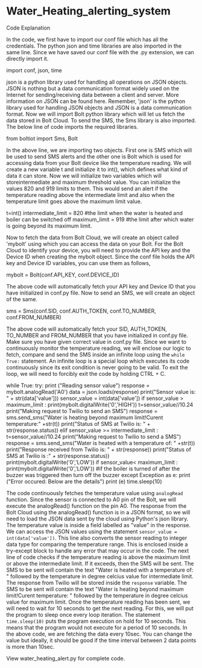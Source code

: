 # Water_Heating_alerting_system
Code Explanation

In the code, we first have to import our conf file which has all the credentials. 
The python json and time libraries are also imported in the same line. Since we have saved our conf file with the .py extension, we can directly import it.

import conf, json, time

json is a python library used for handling all operations on JSON objects. 
JSON is nothing but a data communication format widely used on the Internet for sending/receiving data between a client and server. More information on JSON can be found here.
Remember, 'json' is the python library used for handling JSON objects and JSON is a data communication format. 
Now we will import Bolt python library which will let us fetch the data stored in Bolt Cloud.
To send the SMS, the Sms library is also imported. The below line of code imports the required libraries.

from boltiot import Sms, Bolt

In the above line, we are importing two objects.
First one is SMS which will be used to send SMS alerts and the other one is Bolt which is used for accessing data from your Bolt device like the temperature reading.
We will create a new variable t and initialize it to int(), which defines what kind of data it can store.
Now we will initialize two variables which will storeintermediate and maximum threshold value. You can initialize the values 820 and 919 limits to them.
This would send an alert if the temperature reading above the intermediate limit and also when the temperature limit goes above the maximum limit value.

t=int() 
intermediate_limit = 820   #the limit when the water is heated and boiler can be switched off
maximum_limit = 919 #the limit after which water is going beyond its maximum limit.

Now to fetch the data from Bolt Cloud, we will create an object called 'mybolt' using which you can access the data on your Bolt.
For the Bolt Cloud to identify your device, you will need to provide the API key and the Device ID when creating the mybolt object. 
Since the conf file holds the API key and Device ID variables, you can use them as follows,

mybolt = Bolt(conf.API_KEY, conf.DEVICE_ID)

The above code will automatically fetch your API key and Device ID that you have initialized in conf.py file.
Now to send an SMS, we will create an object of the same.

sms = Sms(conf.SID, conf.AUTH_TOKEN, conf.TO_NUMBER, conf.FROM_NUMBER)

The above code will automatically fetch your SID, AUTH_TOKEN, TO_NUMBER and FROM_NUMBER that you have initialized in conf.py file. 
Make sure you have given correct value in conf.py file.
Since we want to continuously monitor the temperature reading, we will enclose our logic to fetch, compare and send the SMS inside an infinite loop using the
`while True:` statement.
An infinite loop is a special loop which executes its code continuously since its exit condition is never going to be valid.
To exit the loop, we will need to forcibly exit the code by holding CTRL + C.

while True:
    try:
        print ("Reading sensor value")
        response = mybolt.analogRead('A0')
        data = json.loads(response)
        print("Sensor value is: " + str(data['value']))
        sensor_value = int(data['value'])
        if sensor_value > maximum_limit :
           print(mybolt.digitalWrite('0','HIGH'))
           t=sensor_value//10.24
           print("Making request to Twilio to send an SMS")
           response = sms.send_sms("Water is heating beyond maximum limit!Curent temperature:" +str(t))
           print("Status of SMS at Twilio is: " + str(response.status))
        elif sensor_value >= intermediate_limit :
           t=sensor_value//10.24
           print("Making request to Twilio to send a SMS")
           response = sms.send_sms("Water is heated with a temperature of: " +str(t))
           print("Response received from Twilio is: " + str(response))
           print("Status of SMS at Twilio is :" + str(response.status))
           print(mybolt.digitalWrite('0','LOW'))
        if sensor_value< maximum_limit :
           print(mybolt.digitalWrite('0','LOW')) #if the boiler is turned of after the buzzer was triggered then turn off the buzzer
    except Exception as e:
         print ("Error occured: Below are the details")
         print (e)
    time.sleep(10)


The code continuously fetches the temperature value using `analogRead` function.
Since the sensor is connected to A0 pin of the Bolt, we will execute the analogRead() function on the pin A0.
The response from the Bolt Cloud using the analogRead() function is in a JSON format, so we will need to load the JSON data sent by the cloud using Python's json library.
The temperature value is inside a field labelled as "value" in the response. We can access the JSON values using the statement `sensor_value = int(data['value'])`. 
This line also converts the sensor reading to integer data type for comparing the temperature range.
This is enclosed inside a try-except block to handle any error that may occur in the code.
The next line of code checks if the temperature reading is above the maximum limit or above the intermediate limit. If it exceeds, then the SMS will be sent.
The SMS to be sent will contain the text "Water is heated with a temperature of: " followed by the temperature in degree celcius value for intermediate limit.
The response from Twilio will be stored inside the `response` variable.
The SMS to be sent will contain the text "Water is heating beyond maximum limit!Curent temperature: " followed by the temperature in degree celcius value for maximum limit.
Once the temperature reading has been sent, we will need to wait for 10 seconds to get the next reading. For this, we will put the program to sleep once every loop iteration.
The statement `time.sleep(10)` puts the program execution on hold for 10 seconds. This means that the program would not execute for a period of 10 seconds.
In the above code, we are fetching the data every 10sec. You can change the value but ideally, it should be good if the time interval between 2 data points is more than 10sec.

View water_heating_alert.py for complete code.

